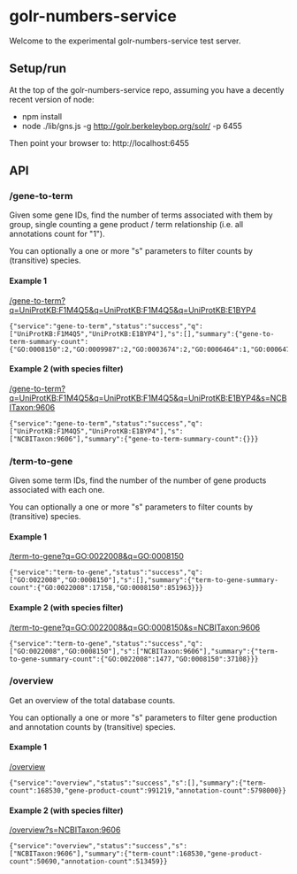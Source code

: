 # golr-numbers-service

Welcome to the experimental golr-numbers-service test server.

## Setup/run

At the top of the golr-numbers-service repo, assuming you have a
decently recent version of node:

- npm install
- node ./lib/gns.js -g http://golr.berkeleybop.org/solr/ -p 6455

Then point your browser to: http://localhost:6455

## API

### /gene-to-term

Given some gene IDs, find the number of terms associated with them by group, single counting a gene product / term relationship (i.e. all annotations count for "1").

You can optionally a one or more "s" parameters to filter counts by
(transitive) species.

#### Example 1

[/gene-to-term?q=UniProtKB:F1M4Q5&q=UniProtKB:F1M4Q5&q=UniProtKB:E1BYP4](/gene-to-term?q=UniProtKB:F1M4Q5&q=UniProtKB:F1M4Q5&q=UniProtKB:E1BYP4)

```
{"service":"gene-to-term","status":"success","q":["UniProtKB:F1M4Q5","UniProtKB:E1BYP4"],"s":[],"summary":{"gene-to-term-summary-count":{"GO:0008150":2,"GO:0009987":2,"GO:0003674":2,"GO:0006464":1,"GO:0006470":1,"GO:0006793":1,"GO:0006796":1,"GO:0008152":2,"GO:0016311":1,"GO:0019538":1,"GO:0036211":1,"GO:0043170":1,"GO:0043412":1,"GO:0044237":2,"GO:0044238":2,"GO:0044260":1,"GO:0044267":1,"GO:0071704":2,"GO:0016043":2,"GO:0044699":2,"GO:0044763":2,"GO:0050789":1,"GO:0050794":1,"GO:0051128":1,"GO:0065007":1,"GO:0071840":2,"GO:0003824":1,"GO:0004721":1,"GO:0005488":2,"GO:0016787":1,"GO:0016788":1,"GO:0016791":1,"GO:0030030":1,"GO:0031344":1,"GO:0035335":1,"GO:0042578":1,"GO:0000902":1,"GO:0000904":1,"GO:0003676":1,"GO:0003677":1,"GO:0003779":1,"GO:0004725":1,"GO:0005515":2,"GO:0005575":2,"GO:0005622":2,"GO:0005623":2,"GO:0005737":2,"GO:0006996":2,"GO:0007010":1,"GO:0007015":1,"GO:0007275":2,"GO:0007399":2,"GO:0008064":1,"GO:0008092":1,"GO:0008138":1,"GO:0008154":1,"GO:0009653":2,"GO:0010591":1,"GO:0010769":1,"GO:0010975":1,"GO:0022008":2,"GO:0022603":1,"GO:0022604":1,"GO:0022607":1,"GO:0030029":1,"GO:0030031":1,"GO:0030032":1,"GO:0030036":1,"GO:0030154":2,"GO:0030182":1,"GO:0030832":1,"GO:0031175":1,"GO:0032501":2,"GO:0032502":2,"GO:0032535":1,"GO:0032956":1,"GO:0032970":1,"GO:0032989":1,"GO:0032990":1,"GO:0033043":1,"GO:0043933":1,"GO:0044085":1,"GO:0044087":1,"GO:0044424":2,"GO:0044464":2,"GO:0044707":2,"GO:0044767":2,"GO:0045595":1,"GO:0045664":1,"GO:0048468":1,"GO:0048666":1,"GO:0048667":1,"GO:0048699":2,"GO:0048731":2,"GO:0048812":1,"GO:0048856":2,"GO:0048858":1,"GO:0048869":2,"GO:0050767":1,"GO:0050770":1,"GO:0050793":1,"GO:0051239":1,"GO:0051493":1,"GO:0051960":1,"GO:0060284":1,"GO:0060491":1,"GO:0061564":1,"GO:0065008":1,"GO:0071822":1,"GO:0090066":1,"GO:0097159":1,"GO:0097581":1,"GO:1901363":1,"GO:1902589":2,"GO:1902743":1,"GO:2000026":1,"OBA:0000001":1,"OBA:0000011":1,"OBA:0000015":1,"OBA:0000057":1,"GO:0006629":1,"GO:0044255":1,"GO:0044281":1,"GO:0044444":1,"GO:0044710":1,"GO:0051179":1,"GO:0000268":1,"GO:0001501":1,"GO:0001503":1,"GO:0001764":1,"GO:0001958":1,"GO:0005048":1,"GO:0005053":1,"GO:0005777":1,"GO:0005782":1,"GO:0005829":1,"GO:0006082":1,"GO:0006605":1,"GO:0006625":1,"GO:0006631":1,"GO:0006635":1,"GO:0006662":1,"GO:0006810":1,"GO:0006886":1,"GO:0006928":1,"GO:0007031":1,"GO:0008104":1,"GO:0008610":1,"GO:0008611":1,"GO:0009056":1,"GO:0009058":1,"GO:0009062":1,"GO:0009887":1,"GO:0015031":1,"GO:0016042":1,"GO:0016054":1,"GO:0016477":1,"GO:0016482":1,"GO:0016558":1,"GO:0017038":1,"GO:0018904":1,"GO:0019395":1,"GO:0019752":1,"GO:0019899":1,"GO:0030258":1,"GO:0031907":1,"GO:0031974":1,"GO:0032787":1,"GO:0033036":1,"GO:0033218":1,"GO:0033365":1,"GO:0034440":1,"GO:0034613":1,"GO:0036075":1,"GO:0040011":1,"GO:0042277":1,"GO:0042579":1,"GO:0042802":1,"GO:0042803":1,"GO:0043226":1,"GO:0043227":1,"GO:0043229":1,"GO:0043231":1,"GO:0043233":1,"GO:0043436":1,"GO:0043574":1,"GO:0044242":1,"GO:0044248":1,"GO:0044249":1,"GO:0044282":1,"GO:0044422":1,"GO:0044438":1,"GO:0044439":1,"GO:0044446":1,"GO:0044711":1,"GO:0044712":1,"GO:0044743":1,"GO:0044765":1,"GO:0045184":1,"GO:0046395":1,"GO:0046485":1,"GO:0046504":1,"GO:0046907":1,"GO:0046983":1,"GO:0048513":1,"GO:0048705":1,"GO:0048870":1,"GO:0051234":1,"GO:0051641":1,"GO:0051649":1,"GO:0051674":1,"GO:0055085":1,"GO:0055114":1,"GO:0060348":1,"GO:0060349":1,"GO:0060350":1,"GO:0065002":1,"GO:0070013":1,"GO:0070727":1,"GO:0071702":1,"GO:0071806":1,"GO:0072329":1,"GO:0072594":1,"GO:0072662":1,"GO:0072663":1,"GO:0097384":1,"GO:1901503":1,"GO:1901575":1,"GO:1901576":1,"GO:1902578":1,"GO:1902580":1,"GO:1902582":1}}}
```

#### Example 2 (with species filter)

[/gene-to-term?q=UniProtKB:F1M4Q5&q=UniProtKB:F1M4Q5&q=UniProtKB:E1BYP4&s=NCBITaxon:9606](/gene-to-term?q=UniProtKB:F1M4Q5&q=UniProtKB:F1M4Q5&q=UniProtKB:E1BYP4&s=NCBITaxon:9606)

```
{"service":"gene-to-term","status":"success","q":["UniProtKB:F1M4Q5","UniProtKB:E1BYP4"],"s":["NCBITaxon:9606"],"summary":{"gene-to-term-summary-count":{}}}
```

### /term-to-gene

Given some term IDs, find the number of the number of gene products
associated with each one.

You can optionally a one or more "s" parameters to filter counts by
(transitive) species.

#### Example 1

[/term-to-gene?q=GO:0022008&q=GO:0008150](/term-to-gene?q=GO:0022008&q=GO:0008150)

```
{"service":"term-to-gene","status":"success","q":["GO:0022008","GO:0008150"],"s":[],"summary":{"term-to-gene-summary-count":{"GO:0022008":17158,"GO:0008150":851963}}}
```

#### Example 2 (with species filter)

[/term-to-gene?q=GO:0022008&q=GO:0008150&s=NCBITaxon:9606](/term-to-gene?q=GO:0022008&q=GO:0008150&s=NCBITaxon:9606)

```
{"service":"term-to-gene","status":"success","q":["GO:0022008","GO:0008150"],"s":["NCBITaxon:9606"],"summary":{"term-to-gene-summary-count":{"GO:0022008":1477,"GO:0008150":37108}}}
```

### /overview

Get an overview of the total database counts.

You can optionally a one or more "s" parameters to filter gene
production and annotation counts by (transitive) species.

#### Example 1

[/overview](overview)

```
{"service":"overview","status":"success","s":[],"summary":{"term-count":168530,"gene-product-count":991219,"annotation-count":5798000}}
```

#### Example 2 (with species filter)
 
[/overview?s=NCBITaxon:9606](/overview?s=NCBITaxon:9606)

```
{"service":"overview","status":"success","s":["NCBITaxon:9606"],"summary":{"term-count":168530,"gene-product-count":50690,"annotation-count":513459}}
```
